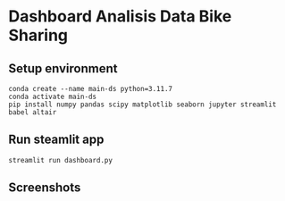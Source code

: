 # Dashboard Analisis Data Bike Sharing

## Setup environment

```
conda create --name main-ds python=3.11.7
conda activate main-ds
pip install numpy pandas scipy matplotlib seaborn jupyter streamlit babel altair
```

## Run steamlit app

```
streamlit run dashboard.py
```

## Screenshots
